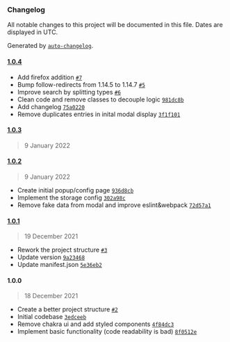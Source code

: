 ### Changelog

All notable changes to this project will be documented in this file. Dates are displayed in UTC.

Generated by [`auto-changelog`](https://github.com/CookPete/auto-changelog).

#### [1.0.4](https://github.com/Blagoj5/Tab-Master/compare/1.0.3...1.0.4)

- Add firefox addition [`#7`](https://github.com/Blagoj5/Tab-Master/pull/7)
- Bump follow-redirects from 1.14.5 to 1.14.7 [`#5`](https://github.com/Blagoj5/Tab-Master/pull/5)
- Improve search by splitting types [`#6`](https://github.com/Blagoj5/Tab-Master/pull/6)
- Clean code and remove classes to decouple logic [`981dc8b`](https://github.com/Blagoj5/Tab-Master/commit/981dc8ba0f307b66658ed9dd330baaf6889182af)
- Add changelog [`75a0220`](https://github.com/Blagoj5/Tab-Master/commit/75a0220f5405aaa529145267352711d1b571b288)
- Remove duplicates entries in inital modal display [`3f1f101`](https://github.com/Blagoj5/Tab-Master/commit/3f1f1019b932880feb47d5941fae3869b7891488)

#### [1.0.3](https://github.com/Blagoj5/Tab-Master/compare/1.0.2...1.0.3)

> 9 January 2022

#### [1.0.2](https://github.com/Blagoj5/Tab-Master/compare/1.0.1...1.0.2)

> 9 January 2022

- Create initial popup/config page [`936d8cb`](https://github.com/Blagoj5/Tab-Master/commit/936d8cbc2be9923ce16f1251256d653d5fb75028)
- Implement the storage config [`302a98c`](https://github.com/Blagoj5/Tab-Master/commit/302a98cf7d49835ecc05aacf42ca4fb3bf880a64)
- Remove fake data from modal and improve eslint&webpack [`72d57a1`](https://github.com/Blagoj5/Tab-Master/commit/72d57a1edbb7ff597cee492d364e029d472d69ad)

#### [1.0.1](https://github.com/Blagoj5/Tab-Master/compare/1.0.0...1.0.1)

> 19 December 2021

- Rework the project structure [`#3`](https://github.com/Blagoj5/Tab-Master/pull/3)
- Update version [`9a23468`](https://github.com/Blagoj5/Tab-Master/commit/9a2346853354d91399d52fe479008611fea84c8c)
- Update manifest.json [`5e36eb2`](https://github.com/Blagoj5/Tab-Master/commit/5e36eb2bae8b119a1e4f741c4b070191adf45933)

#### 1.0.0

> 18 December 2021

- Create a better project structure [`#2`](https://github.com/Blagoj5/Tab-Master/pull/2)
- Initial codebase [`3edceeb`](https://github.com/Blagoj5/Tab-Master/commit/3edceebdcbe4568b1b3fb27fe5d198230f0dda22)
- Remove chakra ui and add styled components [`4f84dc3`](https://github.com/Blagoj5/Tab-Master/commit/4f84dc376301ce3c9a79acc400882ac3560d128f)
- Implement basic functionality (code readability is bad) [`8f0512e`](https://github.com/Blagoj5/Tab-Master/commit/8f0512e5d4b83076e358ca86e6a7864f873826ae)
